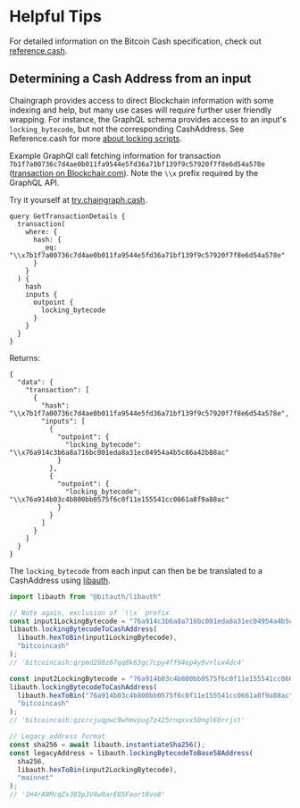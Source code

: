 # Helpful Tips

For detailed information on the Bitcoin Cash specification, check out [reference.cash](https://reference.cash/).

## Determining a Cash Address from an input

Chaingraph provides access to direct Blockchain information with some indexing and help, but many use cases will require further user friendly wrapping. For instance, the GraphQL schema provides access to an input's `locking_bytecode`, but not the corresponding CashAddress. See Reference.cash for more [about locking scripts](https://reference.cash/protocol/blockchain/transaction/locking-script).

Example GraphQl call fetching information for transaction `7b1f7a00736c7d4ae0b011fa9544e5fd36a71bf139f9c57920f7f8e6d54a578e` ([transaction on Blockchair.com](https://blockchair.com/bitcoin-cash/transaction/7b1f7a00736c7d4ae0b011fa9544e5fd36a71bf139f9c57920f7f8e6d54a578e)). Note the `\\x` prefix required by the GraphQL API.

Try it yourself at [try.chaingraph.cash](https://try.chaingraph.cash/).

```gql
query GetTransactionDetails {
  transaction(
    where: {
      hash: {
        _eq: "\\x7b1f7a00736c7d4ae0b011fa9544e5fd36a71bf139f9c57920f7f8e6d54a578e"
      }
    }
  ) {
    hash
    inputs {
      outpoint {
        locking_bytecode
      }
    }
  }
}
```

Returns:

```gql
{
  "data": {
    "transaction": [
      {
        "hash": "\\x7b1f7a00736c7d4ae0b011fa9544e5fd36a71bf139f9c57920f7f8e6d54a578e",
        "inputs": [
          {
            "outpoint": {
              "locking_bytecode": "\\x76a914c3b6a8a716bc001eda8a31ec04954a4b5c86a42b88ac"
            }
          },
          {
            "outpoint": {
              "locking_bytecode": "\\x76a914b03c4b800bb0575f6c0f11e155541cc0661a8f9a88ac"
            }
          }
        ]
      }
    ]
  }
}
```

The `locking_bytecode` from each input can then be be translated to a CashAddress using [libauth](https://github.com/bitauth/libauth).

```js
import libauth from "@bitauth/libauth"

// Note again, exclusion of `\\x` prefix
const input1LockingBytecode = "76a914c3b6a8a716bc001eda8a31ec04954a4b5c86a42b88ac";
libauth.lockingBytecodeToCashAddress(
  libauth.hexToBin(input1LockingBytecode),
  "bitcoincash"
);
// 'bitcoincash:qrpmd298z67qq8k63gc7cpy4ff94ep4y9vrlux4dc4'

const input2LockingBytecode = "76a914b03c4b800bb0575f6c0f11e155541cc0661a8f9a88ac";
libauth.lockingBytecodeToCashAddress(
  libauth.hexToBin("76a914b03c4b800bb0575f6c0f11e155541cc0661a8f9a88ac"),
  "bitcoincash"
);
// 'bitcoincash:qzcrcjuqpwc9whmvpug7z425rnqxvx50ngl60rrjst'

// Legacy address format
const sha256 = await libauth.instantiateSha256();
const legacyAddress = libauth.lockingBytecodeToBase58Address(
  sha256,
  libauth.hexToBin(input2LockingBytecode),
  "mainnet"
);
// '1H4rA8McqZxJ83pJV4w9arE8SFaort8vo8'
```
